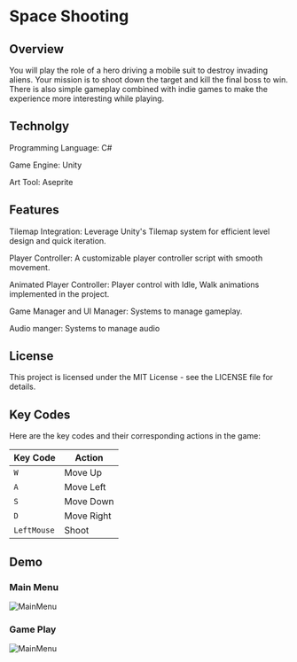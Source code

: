 # Space Shooting
## Overview
You will play the role of a hero driving a mobile suit to destroy invading aliens. Your mission is to shoot down the target and kill the final boss to win. There is also simple gameplay combined with indie games to make the experience more interesting while playing.

## Technolgy
Programming Language: C#

Game Engine: Unity

Art Tool: Aseprite

## Features
Tilemap Integration: Leverage Unity's Tilemap system for efficient level design and quick iteration.

Player Controller: A customizable player controller script with smooth movement.

Animated Player Controller: Player control with Idle, Walk animations implemented in the project.

Game Manager and UI Manager: Systems to manage gameplay.

Audio manger: Systems to manage audio

## License
This project is licensed under the MIT License - see the LICENSE file for details.

## Key Codes
Here are the key codes and their corresponding actions in the game:

| Key Code   | Action           |
|------------|------------------|
| `W`        | Move Up          |
| `A`        | Move Left        |
| `S`        | Move Down        |
| `D`        | Move Right       |
| `LeftMouse`| Shoot            |

## Demo
### Main Menu
![MainMenu](https://github.com/Junnie2412/SpaceShooting/assets/101618720/0d587ae7-e242-4e50-80d1-1206165d1223)
### Game Play
![MainMenu](https://github.com/Junnie2412/SpaceShooting/assets/101618720/4143f260-fcb5-4baf-ac88-17f74349455e)
